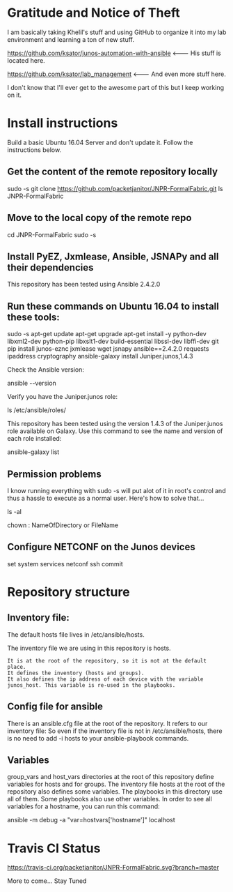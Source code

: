 # Gratitude and Notice of Theft

I am basically taking Khelil's stuff and using GitHub to organize it into my lab environment and learning a ton of new stuff.

https://github.com/ksator/junos-automation-with-ansible <--- His stuff is located here.

https://github.com/ksator/lab_management <--- And even more stuff here.

I don't know that I'll ever get to the awesome part of this but I keep working on it.

# Install instructions

Build a basic Ubuntu 16.04 Server and don't update it. Follow the instructions below.

## Get the content of the remote repository locally

sudo -s
git clone https://github.com/packetjanitor/JNPR-FormalFabric.git
ls JNPR-FormalFabric

## Move to the local copy of the remote repo

cd JNPR-FormalFabric
sudo -s

## Install PyEZ, Jxmlease, Ansible, JSNAPy and all their dependencies

This repository has been tested using Ansible 2.4.2.0

## Run these commands on Ubuntu 16.04 to install these tools:

sudo -s
apt-get update
apt-get upgrade
apt-get install -y python-dev libxml2-dev python-pip libxslt1-dev build-essential libssl-dev libffi-dev git
pip install junos-eznc jxmlease wget jsnapy ansible==2.4.2.0 requests ipaddress cryptography 
ansible-galaxy install Juniper.junos,1.4.3

Check the Ansible version:

ansible --version

Verify you have the Juniper.junos role:

ls /etc/ansible/roles/

This repository has been tested using the version 1.4.3 of the Juniper.junos role available on Galaxy.
Use this command to see the name and version of each role installed:

ansible-galaxy list

## Permission problems

I know running everything with sudo -s will put alot of it in root's control and thus a hassle to execute as a normal user. Here's how to solve that...

ls -al

chown <username>:<username> NameOfDirectory or FileName

## Configure NETCONF on the Junos devices

set system services netconf ssh
commit

# Repository structure
## Inventory file:

The default hosts file lives in /etc/ansible/hosts.

The inventory file we are using in this repository is hosts.

    It is at the root of the repository, so it is not at the default place.
    It defines the inventory (hosts and groups).
    It also defines the ip address of each device with the variable junos_host. This variable is re-used in the playbooks.

## Config file for ansible

There is an ansible.cfg file at the root of the repository.
It refers to our inventory file: So even if the inventory file is not in /etc/ansible/hosts, there is no need to add -i hosts to your ansible-playbook commands.

## Variables

group_vars and host_vars directories at the root of this repository define variables for hosts and for groups.
The inventory file hosts at the root of the repository also defines some variables.
The playbooks in this directory use all of them.
Some playbooks also use other variables.
In order to see all variables for a hostname, you can run this command:

ansible -m debug -a "var=hostvars['hostname']" localhost

# Travis CI Status
https://travis-ci.org/packetjanitor/JNPR-FormalFabric.svg?branch=master

More to come... Stay Tuned
